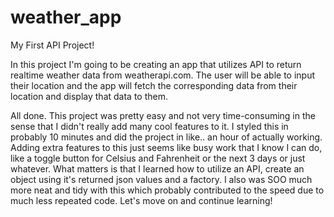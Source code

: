 # weather_app
My First API Project!

In this project I'm going to be creating an app that utilizes API to return realtime weather data from weatherapi.com. The user will be able to input their location and the app will fetch the corresponding data from their location and display that data to them.

All done. This project was pretty easy and not very time-consuming in the sense that I didn't really add many cool features to it. I styled this in probably 10 minutes and did the project in like.. an hour of actually working. Adding extra features to this just seems like busy work that I know I can do, like a toggle button for Celsius and Fahrenheit or the next 3 days or just whatever. What matters is that I learned how to utilize an API, create an object using it's returned json values and a factory. I also was SOO much more neat and tidy with this which probably contributed to the speed due to much less repeated code. Let's move on and continue learning!